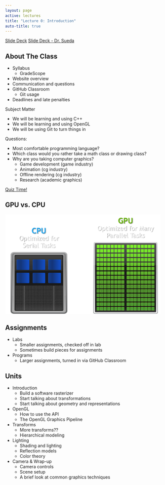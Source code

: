```yaml
---
layout: page
active: lectures
title: "Lecture 0: Introduction"
auto-title: true
---
```



<a href="https://docs.google.com/presentation/d/1D_htUiKc0UhsAPWfNC6GqLFaIGWDT9Q0uGryFbODB9s/edit?usp=sharing" class="btn btn-info">Slide Deck</a>
<a href="https://docs.google.com/presentation/d/1-M4FVo_CUWjC2PGK8w-ykNfbrTZ7kw8ux8bAO1AVE44/edit?usp=sharing" class="btn btn-info">Slide Deck - Dr. Sueda</a>


## About The Class

- Syllabus
  - GradeScope
- Website overview
- Communication and questions
- GitHub Classroom
  - Git usage
- Deadlines and late penalties

Subject Matter

- We will be learning and using C++
- We will be learning and using OpenGL
- We will be using Git to turn things in

Questions:

- Most comfortable programming language?
- Which class would you rather take a math class or drawing class?
- Why are you taking computer graphics?
  - Game development (game industry)
  - Animation (cg industry)
  - Offline rendering (cg industry)
  - Research (academic graphics)

[Quiz Time!](http://area.autodesk.com/fakeorfoto/)



## GPU vs. CPU

<img src="00-figure-cpu-vs-gpu.png" alt="cpu vs gpu" class="img-thumbnail" />



## Assignments

- Labs
  - Smaller assignments, checked off in lab
  - Sometimes build pieces for assignments
- Programs
  - Larger assignments, turned in via GitHub Classroom



## Units

- Introduction
  - Build a software rasterizer
  - Start talking about transformations
  - Start talking about geometry and representations
- OpenGL
  - How to use the API
  - The OpenGL Graphics Pipeline
- Transforms
  - More transforms??
  - Hierarchical modeling
- Lighting
  - Shading and lighting
  - Reflection models
  - Color theory
- Camera & Wrap-up
  - Camera controls
  - Scene setup
  - A brief look at common graphics techniques

